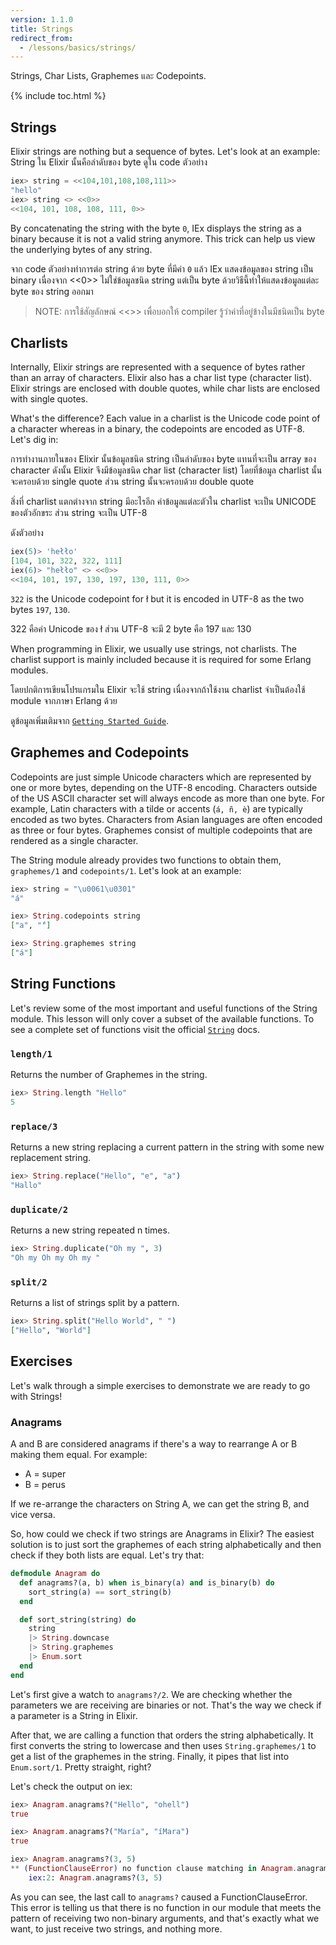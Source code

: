 ```yaml
---
version: 1.1.0
title: Strings
redirect_from:
  - /lessons/basics/strings/
---
```


Strings, Char Lists, Graphemes และ Codepoints.

{% include toc.html %}

## Strings

Elixir strings are nothing but a sequence of bytes. Let's look at an example:
String ใน Elixir นั้นคือลำดับของ byte ดูใน code ตัวอย่าง

```elixir
iex> string = <<104,101,108,108,111>>
"hello"
iex> string <> <<0>>
<<104, 101, 108, 108, 111, 0>>
```

By concatenating the string with the byte `0`, IEx displays the string as a binary because it is not a valid string anymore. This trick can help us view the underlying bytes of any string.

จาก code ตัวอย่างทำการต่อ string ด้วย byte ที่มีค่า `0` แล้ว IEx แสดงข้อมูลของ string เป็น binary
เนื่องจาก <<0>> ไม่ใช่ข้อมูลชนิด string แต่เป็น byte ด้วยวิธีนี้ทำให้แสดงข้อมูลแต่ละ byte ของ string ออกมา

>NOTE: การใช้สัญลักษณ์ <<>> เพื่อบอกให้ compiler รู้ว่าค่าที่อยู่ข้างในมีชนิดเป็น byte

## Charlists

Internally, Elixir strings are represented with a sequence of bytes rather than an array of characters. Elixir also has a char list type (character list). Elixir strings are enclosed with double quotes, while char lists are enclosed with single quotes.

What's the difference? Each value in a charlist is the Unicode code point of a character whereas in a binary, the codepoints are encoded as UTF-8. Let's dig in:

การทำงานภายในของ Elixir นั้นข้อมูลชนิด string เป็นลำดับของ byte แทนที่จะเป็น array ของ character
ดังนั้น Elixir จึงมีข้อมูลชนิด char list (character list)
โดยที่ข้อมูล charlist นั้นจะครอบด้วย single quote ส่วน string นั้นจะครอบด้วย double quote

สิ่งที่ charlist แตกต่างจาก string มีอะไรอีก
ค่าข้อมูลแต่ละตัวใน charlist จะเป็น UNICODE ของตัวอักขระ ส่วน string จะเป็น UTF-8

ดังตัวอย่าง

```elixir
iex(5)> 'hełło'
[104, 101, 322, 322, 111]
iex(6)> "hełło" <> <<0>>
<<104, 101, 197, 130, 197, 130, 111, 0>>
```

`322` is the Unicode codepoint for ł but it is encoded in UTF-8 as the two bytes `197`, `130`.

322 คือค่า Unicode ของ ł
ส่วน UTF-8 จะมี 2  byte คือ 197 และ 130

When programming in Elixir, we usually use strings, not charlists. The charlist support is mainly included because it is required for some Erlang modules.

โดยปกติการเขียนโปรแกรมใน Elixir จะใช้ string
เนื่องจากถ้าใช้งาน charlist จำเป็นต้องใช้ module จากภาษา Erlang ด้วย

ดูข้อมูลเพิ่มเติมจาก [`Getting Started Guide`](http://elixir-lang.org/getting-started/binaries-strings-and-char-lists.html).

## Graphemes and Codepoints

Codepoints are just simple Unicode characters which are represented by one or more bytes, depending on the UTF-8 encoding. Characters outside of the US ASCII character set will always encode as more than one byte. For example, Latin characters with a tilde or accents (`á, ñ, è`) are typically encoded as two bytes. Characters from Asian languages are often encoded as three or four bytes. Graphemes consist of multiple codepoints that are rendered as a single character.

The String module already provides two functions to obtain them, `graphemes/1` and `codepoints/1`. Let's look at an example:

```elixir
iex> string = "\u0061\u0301"
"á"

iex> String.codepoints string
["a", "́"]

iex> String.graphemes string
["á"]
```

## String Functions

Let's review some of the most important and useful functions of the String module. This lesson will only cover a subset of the available functions. To see a complete set of functions visit the official [`String`](https://hexdocs.pm/elixir/String.html) docs.

### `length/1`

Returns the number of Graphemes in the string.

```elixir
iex> String.length "Hello"
5
```

### `replace/3`

Returns a new string replacing a current pattern in the string with some new replacement string.

```elixir
iex> String.replace("Hello", "e", "a")
"Hallo"
```

### `duplicate/2`

Returns a new string repeated n times.

```elixir
iex> String.duplicate("Oh my ", 3)
"Oh my Oh my Oh my "
```

### `split/2`

Returns a list of strings split by a pattern.

```elixir
iex> String.split("Hello World", " ")
["Hello", "World"]
```

## Exercises

Let's walk through a simple exercises to demonstrate we are ready to go with Strings!

### Anagrams

A and B are considered anagrams if there's a way to rearrange A or B making them equal. For example:

+ A = super
+ B = perus

If we re-arrange the characters on String A, we can get the string B, and vice versa.

So, how could we check if two strings are Anagrams in Elixir?  The easiest solution is to just sort the graphemes of each string alphabetically and then check if they both lists are equal. Let's try that:

```elixir
defmodule Anagram do
  def anagrams?(a, b) when is_binary(a) and is_binary(b) do
    sort_string(a) == sort_string(b)
  end

  def sort_string(string) do
    string
    |> String.downcase
    |> String.graphemes
    |> Enum.sort
  end
end
```

Let's first give a watch to `anagrams?/2`. We are checking whether the parameters we are receiving are binaries or not. That's the way we check if a parameter is a String in Elixir.

After that, we are calling a function that orders the string alphabetically. It first converts the string to lowercase and then uses `String.graphemes/1` to get a list of the graphemes in the string. Finally, it pipes that list into `Enum.sort/1`. Pretty straight, right?

Let's check the output on iex:

```elixir
iex> Anagram.anagrams?("Hello", "ohell")
true

iex> Anagram.anagrams?("María", "íMara")
true

iex> Anagram.anagrams?(3, 5)
** (FunctionClauseError) no function clause matching in Anagram.anagrams?/2
    iex:2: Anagram.anagrams?(3, 5)
```

As you can see, the last call to `anagrams?` caused a FunctionClauseError. This error is telling us that there is no function in our module that meets the pattern of receiving two non-binary arguments, and that's exactly what we want, to just receive two strings, and nothing more.
